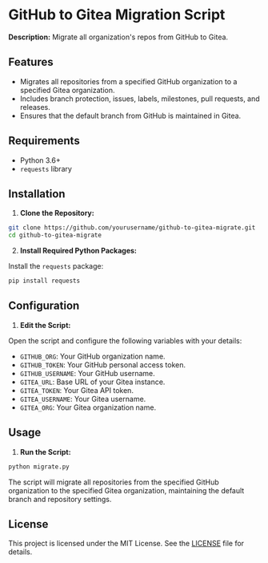# GitHub to Gitea Migration Script

**Description:** Migrate all organization's repos from GitHub to Gitea.

## Features

- Migrates all repositories from a specified GitHub organization to a specified Gitea organization.
- Includes branch protection, issues, labels, milestones, pull requests, and releases.
- Ensures that the default branch from GitHub is maintained in Gitea.

## Requirements

- Python 3.6+
- `requests` library

## Installation

1. **Clone the Repository:**

```bash
git clone https://github.com/yourusername/github-to-gitea-migrate.git
cd github-to-gitea-migrate
```

2. **Install Required Python Packages:**

 Install the `requests` package:

```bash
pip install requests
```

## Configuration

1. **Edit the Script:**

 Open the script and configure the following variables with your details:

- `GITHUB_ORG`: Your GitHub organization name.
- `GITHUB_TOKEN`: Your GitHub personal access token.
- `GITHUB_USERNAME`: Your GitHub username.
- `GITEA_URL`: Base URL of your Gitea instance.
- `GITEA_TOKEN`: Your Gitea API token.
- `GITEA_USERNAME`: Your Gitea username.
- `GITEA_ORG`: Your Gitea organization name.

## Usage

1. **Run the Script:**

```bash
python migrate.py
```

 The script will migrate all repositories from the specified GitHub organization to the specified Gitea organization, maintaining the default branch and repository settings.

## License

 This project is licensed under the MIT License. See the [LICENSE](LICENSE) file for details.
